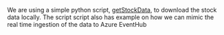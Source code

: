 We are using a simple python script, [getStockData](https://github.com/msdpalam/realtimestockprediction/blob/main/DataGenerator/getStockData.py), to download the stock data locally. The script script also has example on how we can mimic the real time ingestion of the data to Azure EventHub
